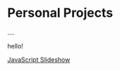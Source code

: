 # Personal Projects
....

<Link to='/foo'>
hello!
</Link>

[JavaScript Slideshow](./articles/js_slideshow)
